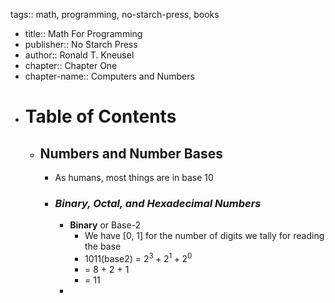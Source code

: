 tags:: math, programming, no-starch-press, books

- title:: Math For Programming
- publisher:: No Starch Press
- author:: Ronald T. Kneusel
- chapter:: Chapter One
- chapter-name:: Computers and Numbers
- # Table of Contents
	- ## Numbers and Number Bases
		- As humans, most things are in base 10
		- ### *Binary, Octal, and Hexadecimal Numbers*
			- **Binary** or Base-2
				- We have [0, 1] for the number of digits we tally for reading the base
				- 1011(base2) = $2^3+2^1+2^0$
				- = 8 + 2 + 1
				- = 11
			-